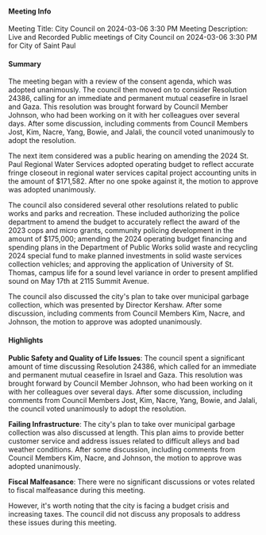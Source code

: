 #### Meeting Info
Meeting Title: City Council on 2024-03-06 3:30 PM
Meeting Description: Live and Recorded Public meetings of City Council on 2024-03-06 3:30 PM for City of Saint Paul


#### Summary
The meeting began with a review of the consent agenda, which was adopted unanimously. The council then moved on to consider Resolution 24386, calling for an immediate and permanent mutual ceasefire in Israel and Gaza. This resolution was brought forward by Council Member Johnson, who had been working on it with her colleagues over several days. After some discussion, including comments from Council Members Jost, Kim, Nacre, Yang, Bowie, and Jalali, the council voted unanimously to adopt the resolution.

The next item considered was a public hearing on amending the 2024 St. Paul Regional Water Services adopted operating budget to reflect accurate fringe closeout in regional water services capital project accounting units in the amount of $171,582. After no one spoke against it, the motion to approve was adopted unanimously.

The council also considered several other resolutions related to public works and parks and recreation. These included authorizing the police department to amend the budget to accurately reflect the award of the 2023 cops and micro grants, community policing development in the amount of $175,000; amending the 2024 operating budget financing and spending plans in the Department of Public Works solid waste and recycling 2024 special fund to make planned investments in solid waste services collection vehicles; and approving the application of University of St. Thomas, campus life for a sound level variance in order to present amplified sound on May 17th at 2115 Summit Avenue.

The council also discussed the city's plan to take over municipal garbage collection, which was presented by Director Kershaw. After some discussion, including comments from Council Members Kim, Nacre, and Johnson, the motion to approve was adopted unanimously.


#### Highlights
**Public Safety and Quality of Life Issues**: The council spent a significant amount of time discussing Resolution 24386, which called for an immediate and permanent mutual ceasefire in Israel and Gaza. This resolution was brought forward by Council Member Johnson, who had been working on it with her colleagues over several days. After some discussion, including comments from Council Members Jost, Kim, Nacre, Yang, Bowie, and Jalali, the council voted unanimously to adopt the resolution.

**Failing Infrastructure**: The city's plan to take over municipal garbage collection was also discussed at length. This plan aims to provide better customer service and address issues related to difficult alleys and bad weather conditions. After some discussion, including comments from Council Members Kim, Nacre, and Johnson, the motion to approve was adopted unanimously.

**Fiscal Malfeasance**: There were no significant discussions or votes related to fiscal malfeasance during this meeting.

However, it's worth noting that the city is facing a budget crisis and increasing taxes. The council did not discuss any proposals to address these issues during this meeting.

